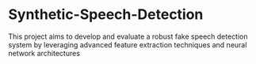 # Synthetic-Speech-Detection
This project aims to develop and evaluate a robust fake speech detection system by leveraging advanced feature extraction techniques and neural network architectures
